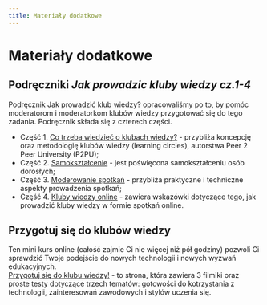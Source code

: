 ```yaml
---
title: Materiały dodatkowe
---
```

# Materiały dodatkowe

## Podręczniki _Jak prowadzic kluby wiedzy cz.1-4_

Podręcznik Jak prowadzić klub wiedzy? opracowaliśmy po to, by pomóc moderatorom i moderatorkom klubów wiedzy przygotować się do tego zadania. Podręcznik składa się z czterech części. 
* Część 1. [Co trzeba wiedzieć o klubach wiedzy?](https://biblioteki.org/dam/jcr:2190dfb3-683c-4f74-9091-f6a5db6b1ae3/Jak_prowadzic_klub_wiedzy_Cz_1_Co_trzeba_wiedziec.pdf) - przybliża koncepcję oraz metodologię klubów wiedzy (learning circles), autorstwa Peer 2 Peer University (P2PU); 
* Część 2. [Samokształcenie](https://biblioteki.org/dam/jcr:efb4912e-06fe-41da-a148-d9c20839405e/Jak_prowadzic_klub_wiedzy_Cz_2_Samoksztakcenie.pdf) - jest poświęcona samokształceniu osób dorosłych;  
* Część 3. [Moderowanie spotkań](https://biblioteki.org/dam/jcr:47ac68a2-ba97-40d2-80c8-61958caca5d5/Jak_prowadzic_klub_wiedzy_Cz_3_Moderowanie.pdf) -  przybliża praktyczne i techniczne aspekty prowadzenia spotkań; 
* Część 4. [Kluby wiedzy online](https://biblioteki.org/dam/jcr:78e690b5-008e-4c9e-9766-9aa3f6d1350b/Jak_prowadzic_klub_wiedzy_Cz_4_Kluby_online.pdf) - zawiera wskazówki dotyczące tego, jak prowadzić kluby wiedzy w formie spotkań online.

## Przygotuj się do klubów wiedzy

Ten mini kurs online (całość zajmie Ci nie więcej niż pół godziny) pozwoli Ci sprawdzić Twoje podejście do nowych technologii i nowych wyzwań edukacyjnych. \
[Przygotuj się do klubu wiedzy!](https://sites.google.com/frsi.org.pl/przygotuj-sie-do-klubu-wiedzy) - to strona, która zawiera 3 filmiki oraz proste testy dotyczące trzech tematów: gotowości do kotrzystania z technologii, zainteresowań zawodowych i stylów uczenia się. 
